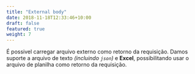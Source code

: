 ```yaml
---
title: "External body"
date: 2018-11-18T12:33:46+10:00
draft: false
featured: true
weight: 7
---
```


É possivel carregar arquivo externo como retorno da requisição.
Damos suporte a arquivo de texto _(incluindo `json`)_ e **Excel**, possibilitando usar o arquivo de planilha como retorno da requisição.
